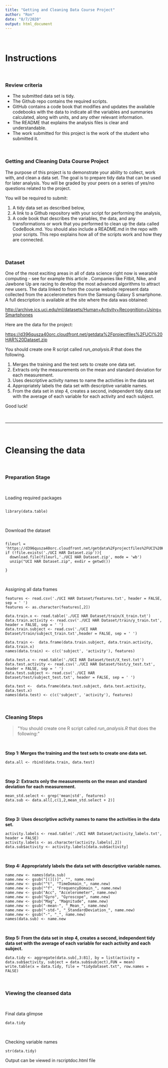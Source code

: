 ```yaml
---
title: "Getting and Cleaning Data Course Project"
author: "Ron"
date: "8/7/2020"
output: html_document
---
```


<br/>

# Instructions

<br/>

### Review criteria

* The submitted data set is tidy.
* The Github repo contains the required scripts.
* GitHub contains a code book that modifies and updates the available codebooks with the data to indicate all the variables and summaries calculated, along with units, and any other relevant information.
* The README that explains the analysis files is clear and understandable.
* The work submitted for this project is the work of the student who submitted it.

<br/>

### Getting and Cleaning Data Course Project

The purpose of this project is to demonstrate your ability to collect, work with, and clean a data set. The goal is to prepare tidy data that can be used for later analysis. You will be graded by your peers on a series of yes/no questions related to the project.

You will be required to submit:

1. A tidy data set as described below,
2. A link to a Github repository with your script for performing the analysis,
3. A code book that describes the variables, the data, and any transformations or work that you performed to clean up the data called CodeBook.md. You should also include a README.md in the repo with your scripts. This repo explains how all of the scripts work and how they are connected.

<br/>

### Dataset
One of the most exciting areas in all of data science right now is wearable computing - see for example this article . Companies like Fitbit, Nike, and Jawbone Up are racing to develop the most advanced algorithms to attract new users. The data linked to from the course website represent data collected from the accelerometers from the Samsung Galaxy S smartphone. A full description is available at the site where the data was obtained:

http://archive.ics.uci.edu/ml/datasets/Human+Activity+Recognition+Using+Smartphones

Here are the data for the project:

https://d396qusza40orc.cloudfront.net/getdata%2Fprojectfiles%2FUCI%20HAR%20Dataset.zip

You should create one R script called *run_analysis.R* that does the following.

1. Merges the training and the test sets to create one data set.
2. Extracts only the measurements on the mean and standard deviation for each measurement.
3. Uses descriptive activity names to name the activities in the data set
4. Appropriately labels the data set with descriptive variable names.
5. From the data set in step 4, creates a second, independent tidy data set with the average of each variable for each activity and each subject.

Good luck!

<br/>

---

<br/>

# Cleansing the data

<br/>

### Preparation Stage

<br/>

Loading required packages

```{r}

library(data.table)
```

<br/>

Download the dataset
```{r}

fileurl = 'https://d396qusza40orc.cloudfront.net/getdata%2Fprojectfiles%2FUCI%20HAR%20Dataset.zip'
if (!file.exists('./UCI HAR Dataset.zip')){
  download.file(fileurl,'./UCI HAR Dataset.zip', mode = 'wb')
  unzip("UCI HAR Dataset.zip", exdir = getwd())
  
}
```

<br/>

Assigning all data frames

```{r}
features <- read.csv('./UCI HAR Dataset/features.txt', header = FALSE, sep = ' ')
features <- as.character(features[,2])

data.train.x <- read.table('./UCI HAR Dataset/train/X_train.txt')
data.train.activity <- read.csv('./UCI HAR Dataset/train/y_train.txt', header = FALSE, sep = ' ')
data.train.subject <- read.csv('./UCI HAR Dataset/train/subject_train.txt',header = FALSE, sep = ' ')

data.train <-  data.frame(data.train.subject, data.train.activity, data.train.x)
names(data.train) <- c(c('subject', 'activity'), features)

data.test.x <- read.table('./UCI HAR Dataset/test/X_test.txt')
data.test.activity <- read.csv('./UCI HAR Dataset/test/y_test.txt', header = FALSE, sep = ' ')
data.test.subject <- read.csv('./UCI HAR Dataset/test/subject_test.txt', header = FALSE, sep = ' ')

data.test <-  data.frame(data.test.subject, data.test.activity, data.test.x)
names(data.test) <- c(c('subject', 'activity'), features)
```

<br/>

### Cleaning Steps

> "You should create one R script called *run_analysis.R* that does the following:"

<br/>

**Step 1: Merges the training and the test sets to create one data set.**

```{r}
data.all <- rbind(data.train, data.test)
```

<br/>

**Step 2: Extracts only the measurements on the mean and standard deviation for each measurement.**

```{r}
mean_std.select <- grep('mean|std', features)
data.sub <- data.all[,c(1,2,mean_std.select + 2)]
```

<br/>

**Step 3: Uses descriptive activity names to name the activities in the data set.**

```{r}
activity.labels <- read.table('./UCI HAR Dataset/activity_labels.txt', header = FALSE)
activity.labels <- as.character(activity.labels[,2])
data.sub$activity <- activity.labels[data.sub$activity]
```

<br/>

**Step 4: Appropriately labels the data set with descriptive variable names.**

```{r}
name.new <- names(data.sub)
name.new <- gsub("[(][)]", "", name.new)
name.new <- gsub("^t", "TimeDomain_", name.new)
name.new <- gsub("^f", "FrequencyDomain_", name.new)
name.new <- gsub("Acc", "Accelerometer", name.new)
name.new <- gsub("Gyro", "Gyroscope", name.new)
name.new <- gsub("Mag", "Magnitude", name.new)
name.new <- gsub("-mean-", "_Mean_", name.new)
name.new <- gsub("-std-", "_StandardDeviation_", name.new)
name.new <- gsub("-", "_", name.new)
names(data.sub) <- name.new
```

<br/>

**Step 5: From the data set in step 4, creates a second, independent tidy data set with the average of each variable for each activity and each subject.**

```{r}
data.tidy <- aggregate(data.sub[,3:81], by = list(activity = data.sub$activity, subject = data.sub$subject),FUN = mean)
write.table(x = data.tidy, file = "tidydataset.txt", row.names = FALSE)
```

<br/>

### Viewing the cleansed data

<br/>

Final data glimpse

```{r}
data.tidy
```

<br/>

Checking variable names


```{r}
str(data.tidy)
```

Output can be viewed in rscriptdoc.html file


